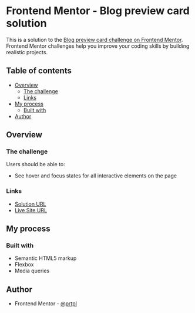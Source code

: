 # Frontend Mentor - Blog preview card solution

This is a solution to the [Blog preview card challenge on Frontend Mentor](https://www.frontendmentor.io/challenges/blog-preview-card-ckPaj01IcS). Frontend Mentor challenges help you improve your coding skills by building realistic projects. 

## Table of contents

- [Overview](#overview)
  - [The challenge](#the-challenge)
  - [Links](#links)
- [My process](#my-process)
  - [Built with](#built-with)
- [Author](#author)

## Overview

### The challenge

Users should be able to:

- See hover and focus states for all interactive elements on the page

### Links

- [Solution URL](https://github.com/prtpl/blog-preview-card)
- [Live Site URL](https://prtpl.github.io/blog-preview-card/)

## My process

### Built with

- Semantic HTML5 markup
- Flexbox
- Media queries

## Author

- Frontend Mentor - [@prtpl](https://www.frontendmentor.io/profile/prtpl)